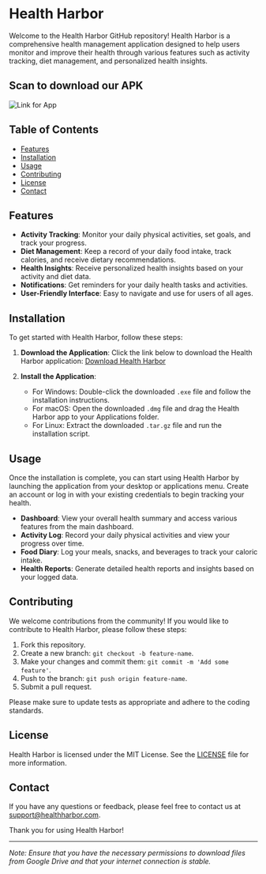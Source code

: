 # Health Harbor

Welcome to the Health Harbor GitHub repository! Health Harbor is a comprehensive health management application designed to help users monitor and improve their health through various features such as activity tracking, diet management, and personalized health insights.

## Scan to download our APK
![Link for App](https://github.com/Akshatg720/AR-Android-Application/assets/81717751/64d9ba16-0c4a-40f7-89b1-85b14fa63357)


## Table of Contents
- [Features](#features)
- [Installation](#installation)
- [Usage](#usage)
- [Contributing](#contributing)
- [License](#license)
- [Contact](#contact)

## Features

- **Activity Tracking**: Monitor your daily physical activities, set goals, and track your progress.
- **Diet Management**: Keep a record of your daily food intake, track calories, and receive dietary recommendations.
- **Health Insights**: Receive personalized health insights based on your activity and diet data.
- **Notifications**: Get reminders for your daily health tasks and activities.
- **User-Friendly Interface**: Easy to navigate and use for users of all ages.

## Installation

To get started with Health Harbor, follow these steps:

1. **Download the Application**:
   Click the link below to download the Health Harbor application:
   [Download Health Harbor](https://drive.google.com/file/d/17ZnoCFyZqyG5PYaM7N5FTz-Bx8Z-8xCi/view)

2. **Install the Application**:
   - For Windows: Double-click the downloaded `.exe` file and follow the installation instructions.
   - For macOS: Open the downloaded `.dmg` file and drag the Health Harbor app to your Applications folder.
   - For Linux: Extract the downloaded `.tar.gz` file and run the installation script.

## Usage

Once the installation is complete, you can start using Health Harbor by launching the application from your desktop or applications menu. Create an account or log in with your existing credentials to begin tracking your health.

- **Dashboard**: View your overall health summary and access various features from the main dashboard.
- **Activity Log**: Record your daily physical activities and view your progress over time.
- **Food Diary**: Log your meals, snacks, and beverages to track your caloric intake.
- **Health Reports**: Generate detailed health reports and insights based on your logged data.

## Contributing

We welcome contributions from the community! If you would like to contribute to Health Harbor, please follow these steps:

1. Fork this repository.
2. Create a new branch: `git checkout -b feature-name`.
3. Make your changes and commit them: `git commit -m 'Add some feature'`.
4. Push to the branch: `git push origin feature-name`.
5. Submit a pull request.

Please make sure to update tests as appropriate and adhere to the coding standards.

## License

Health Harbor is licensed under the MIT License. See the [LICENSE](LICENSE) file for more information.

## Contact

If you have any questions or feedback, please feel free to contact us at support@healthharbor.com.

Thank you for using Health Harbor!

---

*Note: Ensure that you have the necessary permissions to download files from Google Drive and that your internet connection is stable.*

